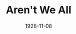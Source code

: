 ---
title: Aren't We All
date: 1928-11-08
closing_date: 1928-11-09
layout: productions
playbill:
Theatre: Theatre Jacksonville
cast:
- Lord Grenham: Don Ferrandou
- Margot Tatham: Dore' Beauchamp-Nobbs
- Hon. Mrs. Ernest Lynton: Faith Hendren
- Reverend Ernest Lynton: Howard Humphries
- John Willcocks: Kenneth Hunter
- Martin Steel: Leo Finney
- Kitty Lake: Lillian Allderdice
- Hon. Willie Tatham: Phillip S. May
- Arthur Wells: W. Gregory Smith
- Roberts: Frank B. Ellis
- Lady Frinton: Katherine Ferrandou
- Morton: T.V. Cashen
crew:
understudies:
orchestra:
external_links:
---